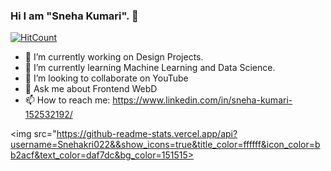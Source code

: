 ### Hi I am "Sneha Kumari". 👋

[![HitCount](http://hits.dwyl.com/Snehakri022/Snehakri022.svg)](http://hits.dwyl.com/Snehakri022/Snehakri022)

- 🔭 I’m currently working on Design Projects.
- 🌱 I’m currently learning Machine Learning and Data Science.
- 👯 I’m looking to collaborate on YouTube
- 💬 Ask me about Frontend WebD
- 📫 How to reach me: https://www.linkedin.com/in/sneha-kumari-152532192/


<img src="https://github-readme-stats.vercel.app/api?username=Snehakri022&&show_icons=true&title_color=ffffff&icon_color=bb2acf&text_color=daf7dc&bg_color=151515>
